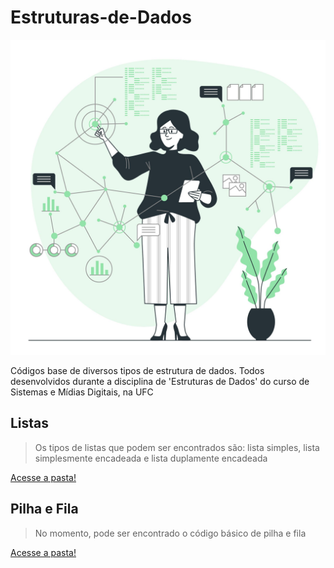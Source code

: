 # Estruturas-de-Dados

![Ilustração de dados](4117022.jpg)

Códigos base de diversos tipos de estrutura de dados. Todos desenvolvidos durante a disciplina de 'Estruturas de Dados' do curso de Sistemas e Mídias Digitais, na UFC


## Listas
> Os tipos de listas que podem ser encontrados são: lista simples, lista simplesmente encadeada e lista duplamente encadeada

[Acesse a pasta!](/Lists)

## Pilha e Fila
> No momento, pode ser encontrado o código básico de pilha e fila

[Acesse a pasta!](/Stack%20and%20Queue)
